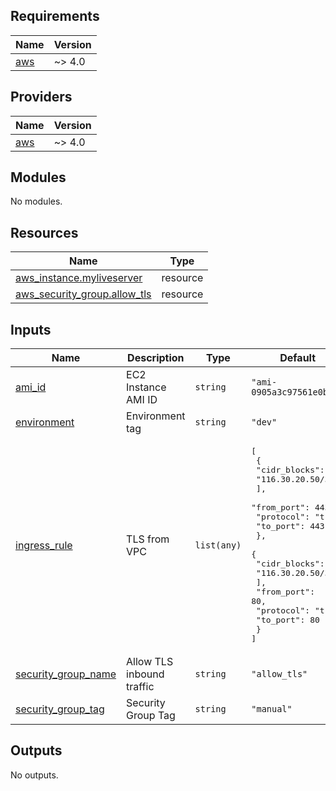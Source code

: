 ## Requirements

| Name | Version |
|------|---------|
| <a name="requirement_aws"></a> [aws](#requirement\_aws) | ~> 4.0 |

## Providers

| Name | Version |
|------|---------|
| <a name="provider_aws"></a> [aws](#provider\_aws) | ~> 4.0 |

## Modules

No modules.

## Resources

| Name | Type |
|------|------|
| [aws_instance.myliveserver](https://registry.terraform.io/providers/hashicorp/aws/latest/docs/resources/instance) | resource |
| [aws_security_group.allow_tls](https://registry.terraform.io/providers/hashicorp/aws/latest/docs/resources/security_group) | resource |

## Inputs

| Name | Description | Type | Default | Required |
|------|-------------|------|---------|:--------:|
| <a name="input_ami_id"></a> [ami\_id](#input\_ami\_id) | EC2 Instance AMI ID | `string` | `"ami-0905a3c97561e0b69"` | no |
| <a name="input_environment"></a> [environment](#input\_environment) | Environment tag | `string` | `"dev"` | no |
| <a name="input_ingress_rule"></a> [ingress\_rule](#input\_ingress\_rule) | TLS from VPC | `list(any)` | <pre>[<br>  {<br>    "cidr_blocks": [<br>      "116.30.20.50/32"<br>    ],<br>    "from_port": 443,<br>    "protocol": "tcp",<br>    "to_port": 443<br>  },<br>  {<br>    "cidr_blocks": [<br>      "116.30.20.50/32"<br>    ],<br>    "from_port": 80,<br>    "protocol": "tcp",<br>    "to_port": 80<br>  }<br>]</pre> | no |
| <a name="input_security_group_name"></a> [security\_group\_name](#input\_security\_group\_name) | Allow TLS inbound traffic | `string` | `"allow_tls"` | no |
| <a name="input_security_group_tag"></a> [security\_group\_tag](#input\_security\_group\_tag) | Security Group Tag | `string` | `"manual"` | no |

## Outputs

No outputs.
